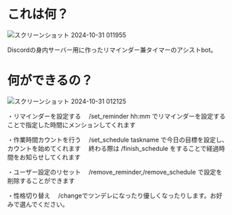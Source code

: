 # これは何？
![スクリーンショット 2024-10-31 011955](https://github.com/user-attachments/assets/374776a9-adc8-4ff8-9228-498ca0ff727f)

Discordの身内サーバー用に作ったリマインダー兼タイマーのアシストbot。

# 何ができるの？
![スクリーンショット 2024-10-31 012125](https://github.com/user-attachments/assets/cad971ea-2e5d-4f97-8774-2145df21464e)

・リマインダーを設定する
　/set_reminder hh:mm でリマインダーを設定することで指定した時間にメンションしてくれます

・作業時間カウントを行う
　/set_schedule taskname で今日の目標を設定し、カウントを始めてくれます
　終わる際は /finish_schedule をすることで経過時間をお知らせしてくれます

・ユーザー設定のリセット
　/remove_reminder,/remove_schedule で設定を削除することができます 

 ・性格切り替え
　/changeでツンデレになったり優しくなったりします。お好みで選んでください。
